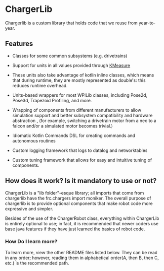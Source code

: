 # ChargerLib

Chargerlib is a custom library that holds code that we reuse from year-to-year.

## Features
- Classes for some common subsystems (e.g. drivetrains)
- Support for units in all values provided through [KMeasure](https://github.com/battery-staple/KMeasure)
- These units also take advantage of kotlin inline classes, which means that during runtime, they are mostly represented as double's: this reduces runtime overhead.
- Units-based wrappers for most WPILib classes, including Pose2d, Pose3d, Trapezoid Profiling, and more.

- Wrapping of components from different manufacturers to allow simulation support and better subsystem compatibility and hardware abstraction , (for example, switching a drivetrain motor from a neo to a falcon and/or a simulated motor becomes trivial.)
- Idiomatic Kotlin Commands DSL for creating commands and autonomous routines
- Custom logging framework that logs to datalog and networktables
- Custom tuning framework that allows for easy and intuitive tuning of components.

## How does it work? Is it mandatory to use or not?

ChargerLib is a "lib folder"-esque library; all imports that come from chargerlib have the frc.chargers import moniker.
The overall purpose of chargerlib is to provide optional components that make robot code more expressive and simpler.

Besides of the use of the ChargerRobot class, everything within ChargerLib is entirely optional to use;
in fact, it is recommended that newer coders use base java features if they have just learned the basics of robot code.

### How Do I learn more?

To learn more, view the other README files listed below. They can be read in any order; 
however, reading them in alphabetical order(A, then B, then C, etc.) is the recommended path.